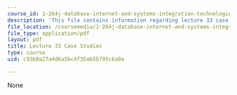 ```yaml
---
course_id: 1-264j-database-internet-and-systems-integration-technologies-fall-2013
description: 'This file contains information regarding lecture 33 case studies. '
file_location: /coursemedia/1-264j-database-internet-and-systems-integration-technologies-fall-2013/c93b0a27a4d6a5bc4f35ab5b795c6a9a_MIT1_264JF13_L33_case.pdf
file_type: application/pdf
layout: pdf
title: Lecture 33 Case Studies
type: course
uid: c93b0a27a4d6a5bc4f35ab5b795c6a9a

---
```

None